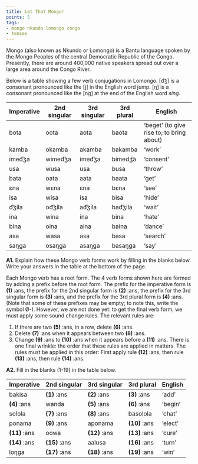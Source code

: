 ```yaml
---
title: Let That Mongo! 
points: 5
tags:
- mongo nkundo lomongo congo
- tenses
---
```


Mongo (also known as Nkundo or Lomongo) is a Bantu language spoken by the Mongo Peoples of the central
Democratic Republic of the Congo. Presently, there are around 400,000 native speakers spread out over a
large area around the Congo River.

Below is a table showing a few verb conjugations in Lomongo. [d͡ʒ] is a consonant pronounced like the [j] in
the English word jump. [ŋ] is a consonant pronounced like the [ng] at the end of the English word *sing*.

| Imperative | 2nd singular |  3rd singular | 3rd plural | English|
|-|-|-|-|-|
| bota | oota | aota |  baota | ‘beget’ (to give rise  to; to bring about) |
| kamba | okamba | akamba |  bakamba | ‘work’
| imed͡ʒa | wimed͡ʒa | imed͡ʒa |  bimedʒ͡a | ‘consent’
| usa | wusa | usa |  busa | ‘throw’
| bata | oata | aata |  baata | ‘get’
| ɛna | wɛna | ɛna |  bɛna | ‘see’
| isa | wisa | isa |  bisa | ‘hide’
| d͡ʒila | od͡ʒila | ad͡ʒila |  bad͡ʒila | ‘wait’
| ina | wina | ina |  bina | ‘hate’
| bina | oina | aina |  baina | ‘dance’
| asa | wasa | asa |  basa | ‘search’
| saŋga | osaŋga | asaŋga |  basaŋga | ‘say’

**A1.** Explain how these Mongo verb forms work by filling in the blanks below. Write your answers in the table
at the bottom of the page.

Each Mongo verb has a root form. The 4 verb forms shown here are formed by adding a prefix before the
root form. The prefix for the imperative form is **(1)** :ans, the prefix for the 2nd singular form is **(2)** :ans,
the prefix for the 3rd singular form is **(3)** :ans, and the prefix for the 3rd plural form is **(4)** :ans. (Note
that some of these prefixes may be empty; to note this, write the symbol Ø-).
However, we are not done yet: to get the final verb form, we must apply some sound change rules. The
relevant rules are:
1. If there are two **(5)** :ans, in a row, delete **(6)** :ans.
2. Delete **(7)** :ans when it appears between two **(8)** :ans.
3. Change **(9)** :ans to **(10)** :ans when it appears before a **(11)** :ans.
There is one final wrinkle: the order that these rules are applied in matters. The rules must be applied in this
order: First apply rule **(12)** :ans, then rule **(13)** :ans, then rule **(14)** :ans.


**A2.** Fill in the blanks (1-19) in the table below.

| Imperative | 2nd singular | 3rd singular | 3rd plural | English |
|-|-|-|-|-|
| bakisa | **(1)** :ans | **(2)** :ans | **(3)** :ans | ‘add’
| **(4)** :ans | wanda | **(5)** :ans | **(6)** :ans | ‘begin’
| solola | **(7)** :ans | **(8)** :ans | basolola | ‘chat’
| ponama | **(9)** :ans | aponama  | **(10)** :ans | ‘elect’
| **(11)** :ans | oowa | **(12)** :ans | **(13)** :ans | ‘cure’
| **(14)** :ans | **(15)** :ans | aalusa | **(16)** :ans | ‘turn’
| loŋga | **(17)** :ans | **(18)** :ans | **(19)** :ans| ‘win’